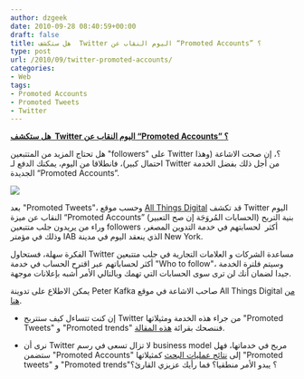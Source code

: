 ```yaml
---
author: dzgeek
date: 2010-09-28 08:40:59+00:00
draft: false
title: هل ستكشف  Twitter اليوم النقاب عن “Promoted Accounts” ؟
type: post
url: /2010/09/twitter-promoted-accounts/
categories:
- Web
tags:
- Promoted Accounts
- Promoted Tweets
- Twitter
---
```


**[هل ستكشف  Twitter اليوم النقاب عن “Promoted Accounts” ؟](http://www.it-scoop.com/2010/09/twitter-promoted-accounts/)**




هل تحتاج المزيد من المتتبعين "followers" على Twitter ؟، إن صحت الاشاعة (وهذا احتمال كبير)، فانطلاقا من اليوم، يمكنك الدفع لـ Twitter من أجل ذلك بفضل الخدمة الجديدة “Promoted Accounts”.




[![](http://www.it-scoop.com/wp-content/uploads/2010/09/s-TWITTER-PROMOTED-ACCOUNTS-large.jpg)
](http://www.it-scoop.com/2010/09/twitter-promoted-accounts/)


بعد "Promoted Tweets"، وحسب موقع [All Things Digital](http://mediamemo.allthingsd.com/20100927/exclusive-want-twitter-to-help-you-find-more-followers-pay-up-for-a-promoted-account/) قد تكشف Twitter اليوم النقاب عن ميزة “Promoted Accounts” (الحسابات المُروَجَة إن صح التعبير) بنية التربح وراء من يريدون جلب متتبعين followers أكثر  لحسابتهم في خدمة التدوين المصغر، وذلك في مؤمتر IAB الذي ينعقد اليوم في مدينة New York.

الفكرة سهلة، فستحاول Twitter مساعدة الشركات و العلامات التجارية في جلب متتبعين أكثر لحساباتهم عبر اقترح الحساب في خدمة "Who to follow"، وسيتم فلترة الخدمة جيدا لضمان أنك لن ترى سوى الحسابات التي تهمك وبالتالي الأمر أشبه بإعلانات موجهة.

يمكن الاطلاع على تدوينة Peter Kafka صاحب الاشاعة في موقع All Things Digital [من هنا](http://mediamemo.allthingsd.com/20100927/exclusive-want-twitter-to-help-you-find-more-followers-pay-up-for-a-promoted-account/).

- إن كنت تتساءل كيف ستتربح Twitter من جراء هذه الخدمة ومثيلاتها "Promoted Tweets" و "Promoted trends" فننصحك بقرائة [هذه المقالة](http://socialmedia4arab.com/2010/09/twitter-monetization/).

- نرى أن Twitter لا تزال تسعى في رسم business model مربح في خدماتها، فهل ستضمن "Promoted Accounts" إلى [نتائج عمليات البحث](http://socialmedia4arab.com/2010/09/twitter-800-millions-tweets/) كمثيلاتها "Promoted tweets" و "Promoted trends"؟ يبدو الأمر منطقيا؟ فما رأيك عزيزي القارئ؟
